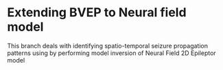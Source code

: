 # Extending BVEP to Neural field model

This branch deals with identifying spatio-temporal seizure propagation patterns using by performing model inversion of Neural Field 2D Epileptor model
